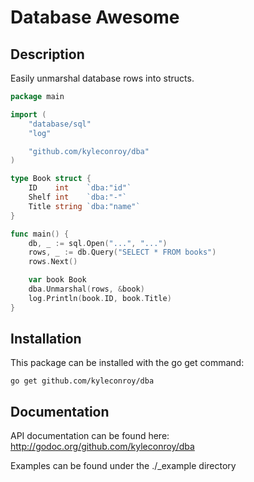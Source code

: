 # Database Awesome

## Description

Easily unmarshal database rows into structs.

```go
package main

import (
	"database/sql"
	"log"

	"github.com/kyleconroy/dba"
)

type Book struct {
	ID    int    `dba:"id"`
	Shelf int    `dba:"-"`
	Title string `dba:"name"`
}

func main() {
	db, _ := sql.Open("...", "...")
	rows, _ := db.Query("SELECT * FROM books")
	rows.Next()

	var book Book
	dba.Unmarshal(rows, &book)
	log.Println(book.ID, book.Title)
}
```

## Installation

This package can be installed with the go get command:

```
go get github.com/kyleconroy/dba
```

## Documentation

API documentation can be found here: http://godoc.org/github.com/kyleconroy/dba

Examples can be found under the ./_example directory
